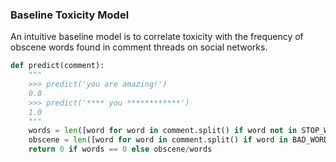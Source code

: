 ### Baseline Toxicity Model
An intuitive baseline model is to correlate toxicity with the frequency of obscene words found in comment threads on social networks.

```python
def predict(comment):
    """
    >>> predict('you are amazing!')
    0.0
    >>> predict('**** you ************')
    1.0    
    """
    words = len([word for word in comment.split() if word not in STOP_WORDS])
    obscene = len([word for word in comment.split() if word in BAD_WORDS])
    return 0 if words == 0 else obscene/words
```

